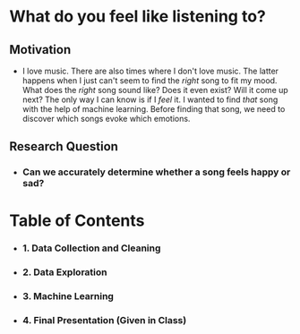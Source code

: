 
# What do you feel like listening to?

## Motivation
- I love music. There are also times where I don't love music. The latter happens when I just can't seem to find the *right* song to fit my mood. 
What does the *right* song sound like? Does it even exist? Will it come up next? The only way I can know is if I *feel* it. I wanted to find *that* song with the help of machine learning. 
Before finding that song, we need to discover which songs evoke which emotions.

## Research Question
- ### Can we accurately determine whether a song feels happy or sad? 

# Table of Contents
- ### 1. Data Collection and Cleaning
- ### 2. Data Exploration
- ### 3. Machine Learning
- ### 4. Final Presentation (Given in Class)

